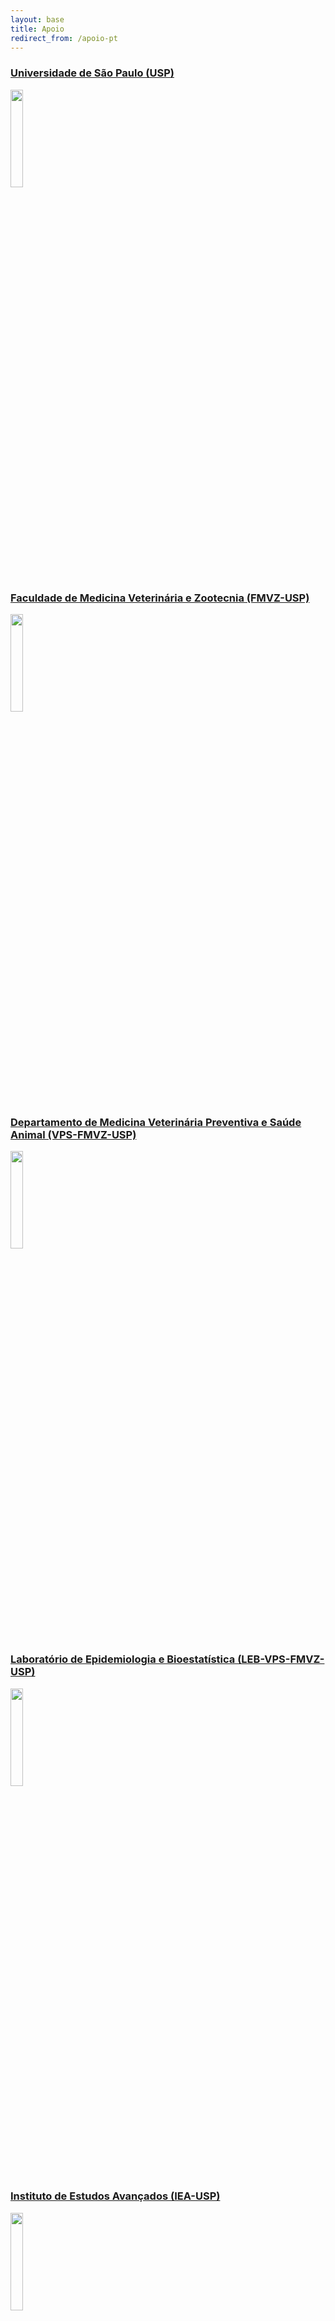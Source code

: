 ```yaml
---
layout: base
title: Apoio
redirect_from: /apoio-pt
---
```


### [Universidade de São Paulo (USP)](https://www5.usp.br/)

<img src="{{root}}/assets/apoio/usp.jpg" width="20%" height="auto">

<br>

### [Faculdade de Medicina Veterinária e Zootecnia (FMVZ-USP)](http://portal.fmvz.usp.br/)

<img src="{{root}}/assets/apoio/fmvz.jpg" width="20%" height="auto">

<br>

### [Departamento de Medicina Veterinária Preventiva e Saúde Animal (VPS-FMVZ-USP)](http://vps2.fmvz.usp.br/)

<img src="{{root}}/assets/apoio/vps2.gif" width="20%" height="auto">

<br>

### [Laboratório de Epidemiologia e Bioestatística (LEB-VPS-FMVZ-USP)](https://leb.fmvz.usp.br/pt-br)

<img src="{{root}}/assets/apoio/leb.jpg" width="20%" height="auto">

<br>

### [Instituto de Estudos Avançados (IEA-USP)](http://www.iea.usp.br/)

<img src="{{root}}/assets/apoio/iea.jpg" width="20%" height="auto">

<br>

### [Grupo de Pesquisa das Periferias (nPeriferias-IEA-USP)](http://www.iea.usp.br/pesquisa/grupos-pesquisa/nperiferias)

<img src="{{root}}/assets/apoio/nperiferias.jpg" width="20%" height="auto">

<br>

### [Aprender na Comunidade - USP](https://www.prg.usp.br/aprender-na-comunidade/)

<img src="{{root}}/assets/apoio/aprender-na-comunidade.png" width="20%" height="auto">

<br>

[Volte ao início](#top)

---

Imagem panorâmica: foto do nosso grande amigo Notable Salazar [@salazarnotable](https://www.instagram.com/salazarnotable/)

